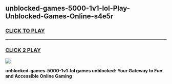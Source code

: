 
## unblocked-games-5000-1v1-lol-Play-Unblocked-Games-Online-s4e5r
<h3>
<a href="https://premium76.site?title=unblocked-games-5000-1v1-lol&ref=24A">CLICK TO PLAY</a></h3>
<hr>

<h3>
<a href="https://premium76.site?title=unblocked-games-5000-1v1-lol&ref=24A">CLICK 2 PLAY</a>
  
</h3>

<a href="https://premium76.site?title=unblocked-games-5000-1v1-lol&ref=24A"><img src="https://clearcache.store/games.png"></a>


**unblocked-games-5000-1v1-lol games unblocked: Your Gateway to Fun and Accessible Online Gaming**
